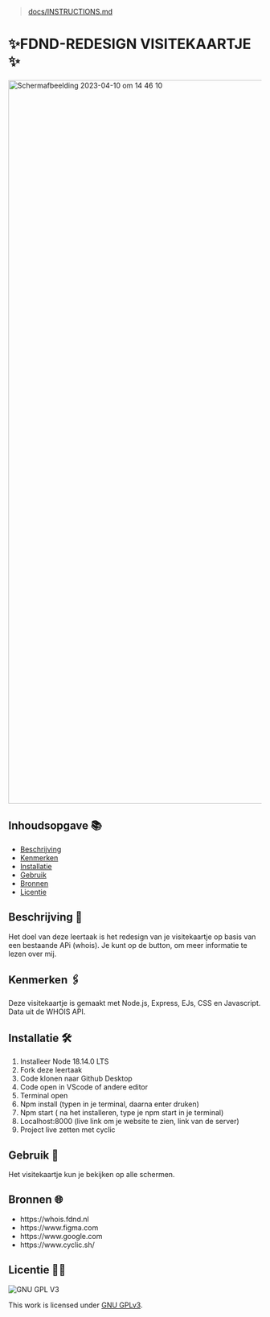 > [docs/INSTRUCTIONS.md](docs/INSTRUCTIONS.md)

# ✨FDND-REDESIGN VISITEKAARTJE ✨
<img width="1440" alt="Scherm­afbeelding 2023-04-10 om 14 46 10" src="https://user-images.githubusercontent.com/112861261/230903955-47f8dd21-c746-4fb7-9a39-89f045db8a8e.png">


## Inhoudsopgave 📚 

  * [Beschrijving](#beschrijving)
  * [Kenmerken](#kenmerken)
  * [Installatie](#installatie)
  * [Gebruik](#gebruik)
  * [Bronnen](#bronnen)
  * [Licentie](#licentie)

## Beschrijving 📑 
Het doel van deze leertaak is het redesign van je visitekaartje op basis van een bestaande APi (whois). Je kunt op de button, om meer informatie te lezen over mij.

## Kenmerken 🖇️ 
Deze visitekaartje is gemaakt met Node.js, Express, EJs, CSS en Javascript. Data uit de WHOIS API.

## Installatie 🛠️ 
1. Installeer Node 18.14.0 LTS
2. Fork deze leertaak
3. Code klonen naar Github Desktop
4. Code open in VScode of andere editor
5. Terminal open
6. Npm install (typen in je terminal, daarna enter druken)
7. Npm start ( na het installeren, type je npm start in je terminal)
8. Localhost:8000 (live link om je website te zien, link van de server)
9. Project live zetten met cyclic


## Gebruik 📱
Het visitekaartje kun je bekijken op alle schermen.
## Bronnen 🌐
<ul>
<li>https://whois.fdnd.nl</li>
<li>https://www.figma.com</li>
<li>https://www.google.com</li>
<li>https://www.cyclic.sh/</li>
</ul>

## Licentie 🔐🔏 

![GNU GPL V3](https://www.gnu.org/graphics/gplv3-127x51.png)

This work is licensed under [GNU GPLv3](./LICENSE).
